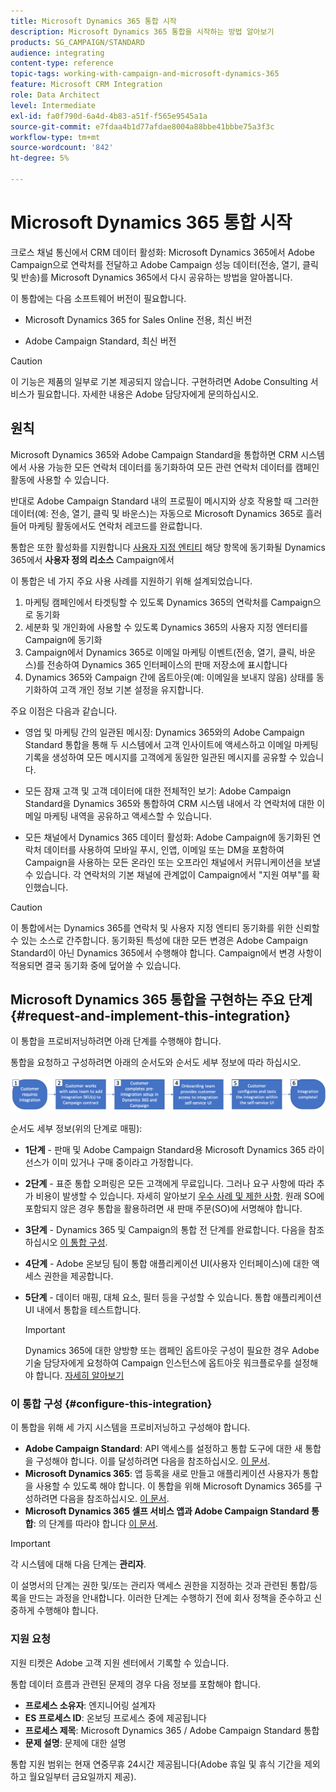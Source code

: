 ```yaml
---
title: Microsoft Dynamics 365 통합 시작
description: Microsoft Dynamics 365 통합을 시작하는 방법 알아보기
products: SG_CAMPAIGN/STANDARD
audience: integrating
content-type: reference
topic-tags: working-with-campaign-and-microsoft-dynamics-365
feature: Microsoft CRM Integration
role: Data Architect
level: Intermediate
exl-id: fa0f790d-6a4d-4b83-a51f-f565e9545a1a
source-git-commit: e7fdaa4b1d77afdae8004a88bbe41bbbe75a3f3c
workflow-type: tm+mt
source-wordcount: '842'
ht-degree: 5%

---
```


# Microsoft Dynamics 365 통합 시작

크로스 채널 통신에서 CRM 데이터 활성화: Microsoft Dynamics 365에서 Adobe Campaign으로 연락처를 전달하고 Adobe Campaign 성능 데이터(전송, 열기, 클릭 및 반송)를 Microsoft Dynamics 365에서 다시 공유하는 방법을 알아봅니다.

이 통합에는 다음 소프트웨어 버전이 필요합니다.

* Microsoft Dynamics 365 for Sales Online 전용, 최신 버전

* Adobe Campaign Standard, 최신 버전

>[!CAUTION]
>
>이 기능은 제품의 일부로 기본 제공되지 않습니다. 구현하려면 Adobe Consulting 서비스가 필요합니다. 자세한 내용은 Adobe 담당자에게 문의하십시오.

## 원칙

Microsoft Dynamics 365와 Adobe Campaign Standard을 통합하면 CRM 시스템에서 사용 가능한 모든 연락처 데이터를 동기화하여 모든 관련 연락처 데이터를 캠페인 활동에 사용할 수 있습니다.

반대로 Adobe Campaign Standard 내의 프로필이 메시지와 상호 작용할 때 그러한 데이터(예: 전송, 열기, 클릭 및 바운스)는 자동으로 Microsoft Dynamics 365로 흘러들어 마케팅 활동에서도 연락처 레코드를 완료합니다.

통합은 또한 활성화를 지원합니다 [사용자 지정 엔티티](../../integrating/using/d365-acs-self-service-app-settings.md) 해당 항목에 동기화될 Dynamics 365에서 **사용자 정의 리소스** Campaign에서

이 통합은 네 가지 주요 사용 사례를 지원하기 위해 설계되었습니다.

1. 마케팅 캠페인에서 타겟팅할 수 있도록 Dynamics 365의 연락처를 Campaign으로 동기화
1. 세분화 및 개인화에 사용할 수 있도록 Dynamics 365의 사용자 지정 엔터티를 Campaign에 동기화
1. Campaign에서 Dynamics 365로 이메일 마케팅 이벤트(전송, 열기, 클릭, 바운스)를 전송하여 Dynamics 365 인터페이스의 판매 저장소에 표시합니다
1. Dynamics 365와 Campaign 간에 옵트아웃(예: 이메일을 보내지 않음) 상태를 동기화하여 고객 개인 정보 기본 설정을 유지합니다.

주요 이점은 다음과 같습니다.

* 영업 및 마케팅 간의 일관된 메시징: Dynamics 365와의 Adobe Campaign Standard 통합을 통해 두 시스템에서 고객 인사이트에 액세스하고 이메일 마케팅 기록을 생성하여 모든 메시지를 고객에게 동일한 일관된 메시지를 공유할 수 있습니다.

* 모든 잠재 고객 및 고객 데이터에 대한 전체적인 보기: Adobe Campaign Standard을 Dynamics 365와 통합하여 CRM 시스템 내에서 각 연락처에 대한 이메일 마케팅 내역을 공유하고 액세스할 수 있습니다.

* 모든 채널에서 Dynamics 365 데이터 활성화: Adobe Campaign에 동기화된 연락처 데이터를 사용하여 모바일 푸시, 인앱, 이메일 또는 DM을 포함하여 Campaign을 사용하는 모든 온라인 또는 오프라인 채널에서 커뮤니케이션을 보낼 수 있습니다. 각 연락처의 기본 채널에 관계없이 Campaign에서 &quot;지원 여부&quot;를 확인했습니다.

>[!CAUTION]
>
>이 통합에서는 Dynamics 365를 연락처 및 사용자 지정 엔티티 동기화를 위한 신뢰할 수 있는 소스로 간주합니다.  동기화된 특성에 대한 모든 변경은 Adobe Campaign Standard이 아닌 Dynamics 365에서 수행해야 합니다.  Campaign에서 변경 사항이 적용되면 결국 동기화 중에 덮어쓸 수 있습니다.

## Microsoft Dynamics 365 통합을 구현하는 주요 단계{#request-and-implement-this-integration}

이 통합을 프로비저닝하려면 아래 단계를 수행해야 합니다.

통합을 요청하고 구성하려면 아래의 순서도와 순서도 세부 정보에 따라 하십시오.

![](assets/provisioning-wf.png)

순서도 세부 정보(위의 단계로 매핑):

* **1단계** - 판매 및 Adobe Campaign Standard용 Microsoft Dynamics 365 라이선스가 이미 있거나 구매 중이라고 가정합니다.
* **2단계** - 표준 통합 오퍼링은 모든 고객에게 무료입니다. 그러나 요구 사항에 따라 추가 비용이 발생할 수 있습니다. 자세히 알아보기 [우수 사례 및 제한 사항](../../integrating/using/d365-acs-notices-and-recommendations.md). 원래 SO에 포함되지 않은 경우 통합을 활용하려면 새 판매 주문(SO)에 서명해야 합니다.
* **3단계** - Dynamics 365 및 Campaign의 통합 전 단계를 완료합니다. 다음을 참조하십시오 [이 통합 구성](#configure-this-integration).
* **4단계** - Adobe 온보딩 팀이 통합 애플리케이션 UI(사용자 인터페이스)에 대한 액세스 권한을 제공합니다.
* **5단계** - 데이터 매핑, 대체 요소, 필터 등을 구성할 수 있습니다. 통합 애플리케이션 UI 내에서 통합을 테스트합니다.

   >[!IMPORTANT]
   >
   > Dynamics 365에 대한 양방향 또는 캠페인 옵트아웃 구성이 필요한 경우 Adobe 기술 담당자에게 요청하여 Campaign 인스턴스에 옵트아웃 워크플로우를 설정해야 합니다. [자세히 알아보기](../../integrating/using/d365-acs-notices-and-recommendations.md#opt-out)

### 이 통합 구성 {#configure-this-integration}

이 통합을 위해 세 가지 시스템을 프로비저닝하고 구성해야 합니다.

* **Adobe Campaign Standard**: API 액세스를 설정하고 통합 도구에 대한 새 통합을 구성해야 합니다. 이를 달성하려면 다음을 참조하십시오. [이 문서](../../integrating/using/d365-acs-configure-adobe-io.md).
* **Microsoft Dynamics 365**: 앱 등록을 새로 만들고 애플리케이션 사용자가 통합을 사용할 수 있도록 해야 합니다.  이 통합을 위해 Microsoft Dynamics 365를 구성하려면 다음을 참조하십시오. [이 문서](../../integrating/using/d365-acs-configure-d365.md).
* **Microsoft Dynamics 365 셀프 서비스 앱과 Adobe Campaign Standard 통합**: 의 단계를 따라야 합니다 [이 문서](../../integrating/using/d365-acs-self-service-app-control-access.md).

>[!IMPORTANT]
>
>각 시스템에 대해 다음 단계는 **관리자**.
>
>이 설명서의 단계는 권한 및/또는 관리자 액세스 권한을 지정하는 것과 관련된 통합/등록을 만드는 과정을 안내합니다.  이러한 단계는 수행하기 전에 회사 정책을 준수하고 신중하게 수행해야 합니다.

### 지원 요청

지원 티켓은 Adobe 고객 지원 센터에서 기록할 수 있습니다.

통합 데이터 흐름과 관련된 문제의 경우 다음 정보를 포함해야 합니다.

* **프로세스 소유자**: 엔지니어링 설계자
* **ES 프로세스 ID**: 온보딩 프로세스 중에 제공됩니다
* **프로세스 제목**: Microsoft Dynamics 365 / Adobe Campaign Standard 통합
* **문제 설명**: 문제에 대한 설명

통합 지원 범위는 현재 연중무휴 24시간 제공됩니다(Adobe 휴일 및 휴식 기간을 제외하고 월요일부터 금요일까지 제공).
